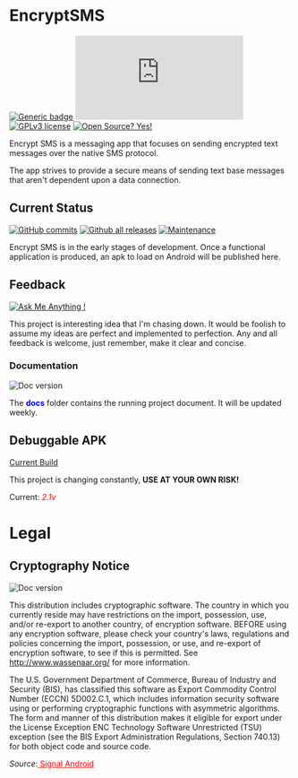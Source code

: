# EncryptSMS
[![Generic badge](https://img.shields.io/badge/Made_with-Kotlin-<COLOR>.svg)](https://shields.io/) [![Only 32 Kb](https://badge-size.herokuapp.com/Naereen/StrapDown.js/master/strapdown.min.js)](https://github.com/Naereen/StrapDown.js/blob/master/strapdown.min.js) [![GPLv3 license](https://img.shields.io/badge/License-GPLv3-blue.svg)](http://perso.crans.org/besson/LICENSE.html) [![Open Source? Yes!](https://badgen.net/badge/Open%20Source%20%3F/Yes%21/blue?icon=github)](https://github.com/Naereen/badges/)

Encrypt SMS is a messaging app that focuses on sending encrypted text messages over the native
SMS protocol.

The app strives to provide a secure means of sending text base messages that aren't dependent
upon a data connection.

## Current Status

[![GitHub commits](https://img.shields.io/github/commits-since/Naereen/StrapDown.js/v1.0.0.svg)](https://GitHub.com/Naereen/StrapDown.js/commit/) [![Github all releases](https://img.shields.io/github/downloads/Naereen/StrapDown.js/total.svg)](https://GitHub.com/Naereen/StrapDown.js/releases/) [![Maintenance](https://img.shields.io/badge/Maintained%3F-yes-green.svg)](https://GitHub.com/Naereen/StrapDown.js/graphs/commit-activity)

Encrypt SMS is in the early stages of development. Once a functional application is produced,
an apk to load on Android will be published here.

## Feedback

[![Ask Me Anything !](https://img.shields.io/badge/Ask%20me-anything-1abc9c.svg)](https://GitHub.com/Naereen/ama)

This project is interesting idea that I'm chasing down. It would be foolish to assume my ideas are perfect and implemented to perfection. Any and all feedback is welcome, just remember, make it clear and concise.

### Documentation

![Doc version](https://img.shields.io/badge/doc.odt-v1.14-blueviolet)


The <span style="color:blue">**docs**</span> folder contains the running project document. It will be updated weekly.

## Debuggable APK

[Current Build](./docs/apk)

This project is changing constantly, **USE AT YOUR OWN RISK!**

Current: <span style="color:red">*2.1v*</span>

# Legal

## Cryptography Notice

![Doc version](https://img.shields.io/badge/Legal-NOTICE-critical)

This distribution includes cryptographic software. The country in which you currently reside may have restrictions on the import, possession, use, and/or re-export to another country, of encryption software. BEFORE using any encryption software, please check your country's laws, regulations and policies concerning the import, possession, or use, and re-export of encryption software, to see if this is permitted. See http://www.wassenaar.org/ for more information.

The U.S. Government Department of Commerce, Bureau of Industry and Security (BIS), has classified this software as Export Commodity Control Number (ECCN) 5D002.C.1, which includes information security software using or performing cryptographic functions with asymmetric algorithms. The form and manner of this distribution makes it eligible for export under the License Exception ENC Technology Software Unrestricted (TSU) exception (see the BIS Export Administration Regulations, Section 740.13) for both object code and source code.


*Source*:<a href="https://github.com/signalapp/libsignal-protocol-java" style="color:red"> Signal Android</a>


